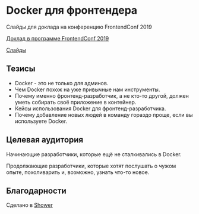 # Docker для фронтендера

Слайды для доклада на конференцию FrontendConf 2019

[Доклад в программе FrontendConf 2019](https://frontendconf.ru/moscow/2019/abstracts/5593)

[Слайды](http://alexey-avdeev.com/docker-for-front-end-developers/)

## Тезисы

* Docker - это не только для админов.
* Чем Docker похож на уже привычные нам инструменты.
* Почему именно фронтенд-разработчик, а не кто-то другой, должен уметь собирать своё приложение в контейнер.
* Кейсы использования Docker для фронтенд-разработчика.
* Почему добавление новых людей в команду гораздо проще, если вы используете Docker.

## Целевая аудитория

Начинающие разработчики, которые ещё не сталкивались в Docker.

Продолжающие разработчики, которые хотят послушать о чужом опыте, похоливарить и, возможно, узнать что-то новое.

## Благодарности

Сделано в [Shower](https://github.com/shower/shower)
